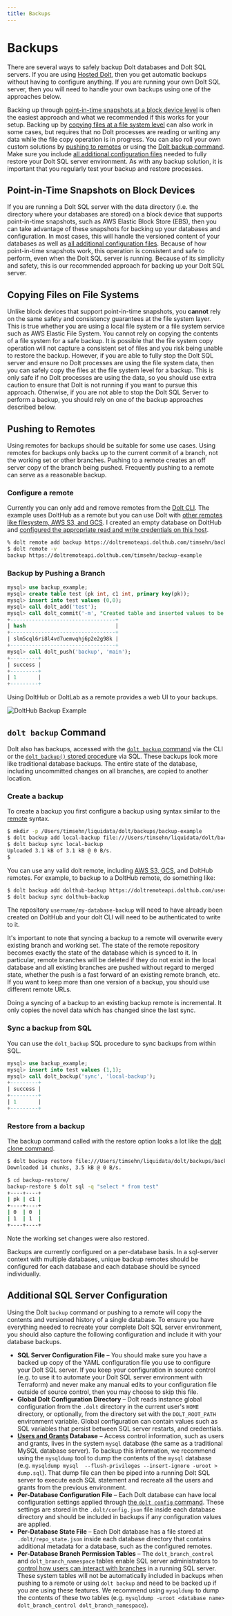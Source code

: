 ```yaml
---
title: Backups
---
```


# Backups

There are several ways to safely backup Dolt databases and Dolt SQL servers. If you are using [Hosted Dolt](../../../products/hosted.md), then you get automatic backups without having to configure anything. If you are running your own Dolt SQL server, then you will need to handle your own backups using one of the approaches below. 

Backing up through [point-in-time snapshots at a block device level](#point-in-time-snapshots-on-block-devices) is often the easiest approach and what we recommended if this works for your setup. Backing up by [copying files at a file system level](#copying-files-on-file-systems) can also work in some cases, but requires that no Dolt processes are reading or writing any data while the file copy operation is in progress. You can also roll your own custom solutions by [pushing to remotes](#pushing-to-remotes) or using the [Dolt backup command](#dolt-backup-command). Make sure you include [all additional configuration files](#additional-sql-server-configuration) needed to fully restore your Dolt SQL server environment. As with any backup solution, it is important that you regularly test your backup and restore processes.

## Point-in-Time Snapshots on Block Devices

If you are running a Dolt SQL server with the data directory (i.e. the directory where your databases are stored) on a block device that supports point-in-time snapshots, such as AWS Elastic Block Store (EBS), then you can take advantage of these snapshots for backing up your databases and configuration. In most cases, this will handle the versioned content of your databases as well as [all additional configuration files](#additional-sql-server-configuration). Because of how point-in-time snapshots work, this operation is consistent and safe to perform, even when the Dolt SQL server is running. Because of its simplicity and safety, this is our recommended approach for backing up your Dolt SQL server.

## Copying Files on File Systems

Unlike block devices that support point-in-time snapshots, you **cannot** rely on the same safety and consistency guarantees at the file system layer. This is true whether you are using a local file system or a file system service such as AWS Elastic File System. You cannot rely on copying the contents of a file system for a safe backup. It is possible that the file system copy operation will not capture a consistent set of files and you risk being unable to restore the backup. However, if you are able to fully stop the Dolt SQL server and ensure no Dolt processes are using the file system data, then you can safely copy the files at the file system level for a backup. This is only safe if no Dolt processes are using the data, so you should use extra caution to ensure that Dolt is not running if you want to pursue this approach. Otherwise, if you are not able to stop the Dolt SQL Server to perform a backup, you should rely on one of the backup approaches described below.

## Pushing to Remotes

Using remotes for backups should be suitable for some use cases. Using remotes for backups only backs up to the current commit of a branch, not the working set or other branches. Pushing to a remote creates an off server copy of the branch being pushed. Frequently pushing to a remote can serve as a reasonable backup.

### Configure a remote

Currently you can only add and remove remotes from the [Dolt CLI](../../cli/cli.md). The example uses DoltHub as a remote but you can use Dolt with [other remotes like filesystem, AWS S3, and GCS](https://www.dolthub.com/blog/2021-07-19-remotes/). I created an empty database on DoltHub and [configured the appropriate read and write credentials on this host](../../../products/dolthub/data-sharing.md#dolt-login).

```bash
% dolt remote add backup https://doltremoteapi.dolthub.com/timsehn/backup-example
$ dolt remote -v
backup https://doltremoteapi.dolthub.com/timsehn/backup-example
```

### Backup by Pushing a Branch

```sql
mysql> use backup_example;
mysql> create table test (pk int, c1 int, primary key(pk));
mysql> insert into test values (0,0);
mysql> call dolt_add('test');
mysql> call dolt_commit('-m', "Created table and inserted values to be backed up");
+----------------------------------+
| hash                             |
+----------------------------------+
| slm5cql6ri8l4vd7uemvqhj6p2e2g98k |
+----------------------------------+
mysql> call dolt_push('backup', 'main');
+---------+
| success |
+---------+
| 1       |
+---------+
```

Using DoltHub or DoltLab as a remote provides a web UI to your backups.

![DoltHub Backup Example](../../../.gitbook/assets/backup-example.png)

## `dolt backup` Command

Dolt also has backups, accessed with the [`dolt backup` command](../../cli/cli.md#dolt-backup) via the CLI or the [`dolt_backup()` stored procedure](../version-control/dolt-sql-procedures.md#dolt_backup) via SQL. These backups look more like traditional database backups. The entire state of the database, including uncommitted changes on all branches, are copied to another location.

### Create a backup

To create a backup you first configure a backup using syntax similar to the [remote](../../../concepts/dolt/git/remotes.md) syntax.

```bash
$ mkdir -p /Users/timsehn/liquidata/dolt/backups/backup-example
$ dolt backup add local-backup file:///Users/timsehn/liquidata/dolt/backups/backup-example
$ dolt backup sync local-backup
Uploaded 3.1 kB of 3.1 kB @ 0 B/s.
$
```

You can use any valid dolt remote, including [AWS S3, GCS](https://www.dolthub.com/blog/2021-07-19-remotes/), and DoltHub remotes. For example, to backup to a DoltHub remote, do something like:

```bash
$ dolt backup add dolthub-backup https://doltremoteapi.dolthub.com/username/my-database-backup
$ dolt backup sync dolthub-backup
```

The repository `username/my-database-backup` will need to have already been created on DoltHub and your dolt CLI will need to be authenticated to write to it.

It's important to note that syncing a backup to a remote will overwrite every existing branch and working set. The state of the remote repository becomes exactly the state of the database which is synced to it. In particular, remote branches will be deleted if they do not exist in the local database and all existing branches are pushed without regard to merged state, whether the push is a fast forward of an existing remote branch, etc. If you want to keep more than one version of a backup, you should use different remote URLs.

Doing a syncing of a backup to an existing backup remote is incremental. It only copies the novel data which has changed since the last sync.

### Sync a backup from SQL

You can use the `dolt_backup` SQL procedure to sync backups from within SQL.

```sql
mysql> use backup_example;
mysql> insert into test values (1,1);
mysql> call dolt_backup('sync', 'local-backup');
+---------+
| success |
+---------+
| 1       |
+---------+
```

### Restore from a backup

The backup command called with the restore option looks a lot like the [dolt clone command](../../cli/cli.md#dolt-clone).

```bash
$ dolt backup restore file:///Users/timsehn/liquidata/dolt/backups/backup-example backup-restore
Downloaded 14 chunks, 3.5 kB @ 0 B/s.

$ cd backup-restore/
backup-restore $ dolt sql -q "select * from test"
+----+----+
| pk | c1 |
+----+----+
| 0  | 0  |
| 1  | 1  |
+----+----+
```

Note the working set changes were also restored.

Backups are currently configured on a per-database basis. In a sql-server context with multiple databases, unique backup remotes should be configured for each database and each database should be synced individually.


## Additional SQL Server Configuration

Using the Dolt `backup` command or pushing to a remote will copy the contents and versioned history of a single database. To ensure you have everything needed to recreate your complete Dolt SQL server environment, you should also capture the following configuration and include it with your database backups.   

- **SQL Server Configuration File** – You should make sure you have a backed up copy of the YAML configuration file you use to configure your Dolt SQL server. If you keep your configuration in source control (e.g. to use it to automate your Dolt SQL server environment with Terraform) and never make any manual edits to your configuration file outside of source control, then you may choose to skip this file.    
- **Global Dolt Configuration Directory** – Dolt reads instance global configuration from the `.dolt` directory in the current user's `HOME` directory, or optionally, from the directory set with the `DOLT_ROOT_PATH` environment variable. Global configuration can contain values such as SQL variables that persist between SQL server restarts, and credentials.
- **[Users and Grants](../../../concepts/dolt/sql/users-grants.md) Database** – Access control information, such as users and grants, lives in the system `mysql` database (the same as a traditional MySQL database server). To backup this information, we recommend using the `mysqldump` tool to dump the contents of the `mysql` database (e.g. `mysqldump mysql  --flush-privileges --insert-ignore -uroot > dump.sql`). That dump file can then be piped into a running Dolt SQL server to execute each SQL statement and recreate all the users and grants from the previous environment.     
- **Per-Database Configuration File** – Each Dolt database can have local configuration settings applied through [the `dolt config` command](../../cli/cli.md#dolt-config). These settings are stored in the `.dolt/config.json` file inside each database directory and should be included in backups if any configuration values are applied.    
- **Per-Database State File** – Each Dolt database has a file stored at `.dolt/repo_state.json` inside each database directory that contains additional metadata for a database, such as the configured remotes.
- **Per-Database Branch Permission Tables** – The `dolt_branch_control` and `dolt_branch_namespace` tables enable SQL server administrators to [control how users can interact with branches](branch-permissions.md) in a running SQL server. These system tables will not be automatically included in backups when pushing to a remote or using `dolt backup` and need to be backed up if you are using these features. We recommend using `mysqldump` to dump the contents of these two tables (e.g. `mysqldump -uroot <database name> dolt_branch_control dolt_branch_namespace`).
